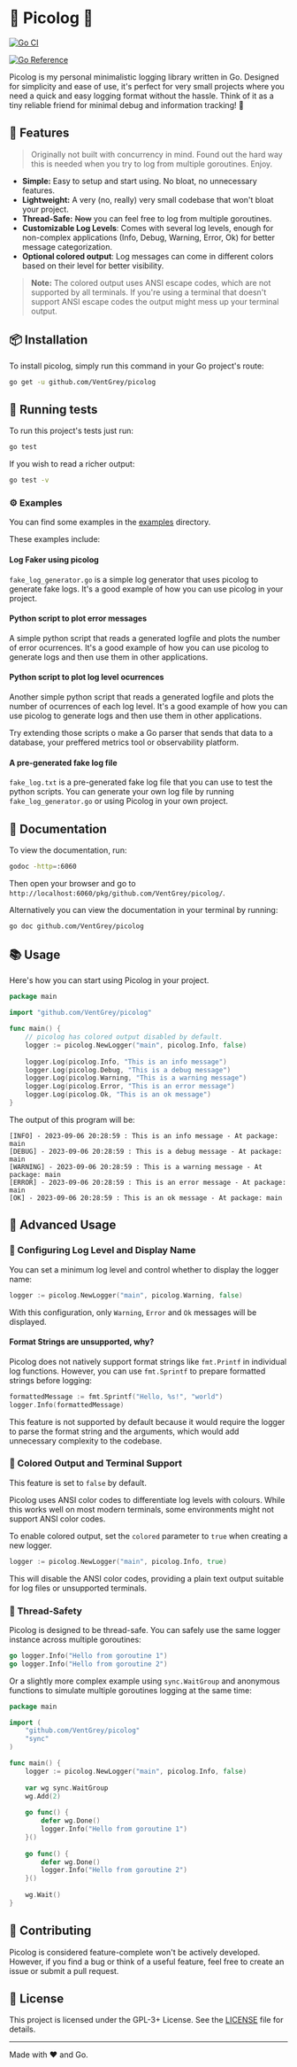 # 🌲 Picolog 🌲

[![Go CI](https://github.com/VentGrey/picolog/actions/workflows/go.yml/badge.svg)](https://github.com/VentGrey/picolog/actions/workflows/go.yml)

[![Go Reference](https://pkg.go.dev/badge/github.com/VentGrey/picolog.svg)](https://pkg.go.dev/github.com/VentGrey/picolog)

Picolog is my personal minimalistic logging library written in Go. Designed for simplicity and ease of use, it's perfect for very small projects where you need a quick and easy logging format without the hassle. Think of it as a tiny reliable friend for minimal debug and information tracking! 🐞

## 🌟 Features

> Originally not built with concurrency in mind. Found out the hard way this is needed when you try to log from multiple goroutines. Enjoy.

- **Simple:** Easy to setup and start using. No bloat, no unnecessary features.
- **Lightweight:** A very (no, really) very small codebase that won't bloat your project.
- **Thread-Safe:** ~~Now~~ you can feel free to log from multiple goroutines.
- **Customizable Log Levels**: Comes with several log levels, enough for non-complex applications (Info, Debug, Warning, Error, Ok) for better message categorization.
- **Optional colored output**: Log messages can come in different colors based on their level for better visibility.

> **Note:** The colored output uses ANSI escape codes, which are not supported by all terminals. If you're using a terminal that doesn't support ANSI escape codes the output might mess up your terminal output.

## 📦 Installation

To install picolog, simply run this command in your Go project's route:

```bash
go get -u github.com/VentGrey/picolog
```

## 🧪 Running tests

To run this project's tests just run:

```bash
go test
```

If you wish to read a richer output:

```bash
go test -v
```

### ⚙ Examples

You can find some examples in the [examples](examples) directory.

These examples include:

#### Log Faker using picolog

`fake_log_generator.go` is a simple log generator that uses picolog to generate fake logs. It's a good example of how you can use picolog in your project.

#### Python script to plot error messages

A simple python script that reads a generated logfile and plots the number of error ocurrences. It's a good example of how you can use picolog to generate logs and then use them in other applications.

#### Python script to plot log level ocurrences

Another simple python script that reads a generated logfile and plots the number of ocurrences of each log level. It's a good example of how you can use picolog to generate logs and then use them in other applications.

Try extending those scripts o make a Go parser that sends that data to a database, your preffered metrics tool or observability platform.

#### A pre-generated fake log file

`fake_log.txt` is a pre-generated fake log file that you can use to test the python scripts.
You can generate your own log file by running `fake_log_generator.go` or using Picolog in your own project.

## 📝 Documentation

To view the documentation, run:

```bash
godoc -http=:6060
```

Then open your browser and go to `http://localhost:6060/pkg/github.com/VentGrey/picolog/`.

Alternatively you can view the documentation in your terminal by running:

```bash
go doc github.com/VentGrey/picolog
```

## 📚 Usage

Here's how you can start using Picolog in your project.

```go
package main

import "github.com/VentGrey/picolog"

func main() {
    // picolog has colored output disabled by default.
    logger := picolog.NewLogger("main", picolog.Info, false)
    
    logger.Log(picolog.Info, "This is an info message")
    logger.Log(picolog.Debug, "This is a debug message")
    logger.Log(picolog.Warning, "This is a warning message")
    logger.Log(picolog.Error, "This is an error message")
    logger.Log(picolog.Ok, "This is an ok message")
}
```

The output of this program will be:

```
[INFO] - 2023-09-06 20:28:59 : This is an info message - At package: main
[DEBUG] - 2023-09-06 20:28:59 : This is a debug message - At package: main
[WARNING] - 2023-09-06 20:28:59 : This is a warning message - At package: main
[ERROR] - 2023-09-06 20:28:59 : This is an error message - At package: main
[OK] - 2023-09-06 20:28:59 : This is an ok message - At package: main
```

## 🚀 Advanced Usage
### 📝 Configuring Log Level and Display Name

You can set a minimum log level and control whether to display the logger name:

```go
logger := picolog.NewLogger("main", picolog.Warning, false)
```

With this configuration, only `Warning`, `Error` and `Ok` messages will be displayed.

#### Format Strings are unsupported, why?

Picolog does not natively support format strings like `fmt.Printf` in individual log functions. However, you can use `fmt.Sprintf` to prepare formatted strings before logging:

```go
formattedMessage := fmt.Sprintf("Hello, %s!", "world")
logger.Info(formattedMessage)
```

This feature is not supported by default because it would require the logger to parse the format string and the arguments, which would add unnecessary complexity to the codebase.

### 🎨 Colored Output and Terminal Support

This feature is set to `false` by default.

Picolog uses ANSI color codes to differentiate log levels with colours. While this works well on most modern terminals, some environments might not support ANSI color codes.

To enable colored output, set the `colored` parameter to `true` when creating a new logger.

```go
logger := picolog.NewLogger("main", picolog.Info, true)
```

This will disable the ANSI color codes, providing a plain text output suitable for log files or unsupported terminals.

### 🧵 Thread-Safety

Picolog is designed to be thread-safe. You can safely use the same logger instance across multiple goroutines:

``` go
go logger.Info("Hello from goroutine 1")
go logger.Info("Hello from goroutine 2")
```

Or a slightly more complex example using `sync.WaitGroup` and anonymous functions to simulate multiple goroutines logging at the same time:

```go
package main

import (
    "github.com/VentGrey/picolog"
    "sync"
)

func main() {
    logger := picolog.NewLogger("main", picolog.Info, false)
    
    var wg sync.WaitGroup
    wg.Add(2)
    
    go func() {
        defer wg.Done()
        logger.Info("Hello from goroutine 1")
    }()
    
    go func() {
        defer wg.Done()
        logger.Info("Hello from goroutine 2")
    }()
    
    wg.Wait()
}
```

## 🤝 Contributing

Picolog is considered feature-complete won't be actively developed. However, if you find a bug or think of a useful feature, feel free to create an issue or submit a pull request.

## 📝 License

This project is licensed under the GPL-3+ License. See the [LICENSE](LICENSE) file for details.

---

Made with ❤️ and Go.
